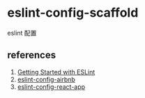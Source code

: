 # eslint-config-scaffold

eslint 配置

## references

1. [Getting Started with ESLint](https://eslint.org/docs/user-guide/getting-started)
2. [eslint-config-airbnb](https://github.com/airbnb/javascript/tree/master/packages/eslint-config-airbnb)
3. [eslint-config-react-app](https://github.com/facebook/create-react-app/tree/master/packages/eslint-config-react-app)
